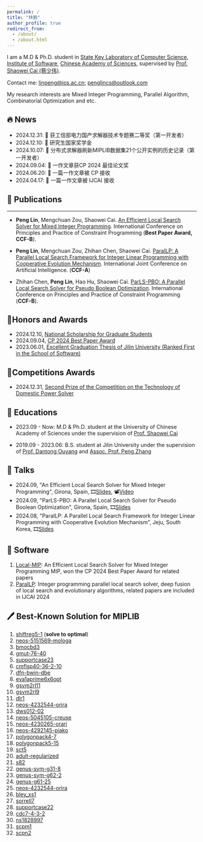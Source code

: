 ```yaml
---
permalink: /
title: "林鹏"
author_profile: true
redirect_from: 
  - /about/
  - /about.html
---
```

I am a M.D & Ph.D. student in [State Key Laboratory of Computer Science](https://lcs.ios.ac.cn/), [Institute of Software](http://www.iscas.ac.cn/), [Chinese Academy of Sciences](https://www.cas.cn/), supervised by [Prof. Shaowei Cai (蔡少伟)](http://lcs.ios.ac.cn/~caisw/).

Contact me: <linpeng@ios.ac.cn>; <penglincs@outlook.com>

My research interests are Mixed Integer Programming, Parallel Algorithm, Combinatorial Optimization and etc.

## 🔥 News
- 2024.12.31: 🎉 获工信部电力国产求解器技术专题赛二等奖（第一开发者）
- 2024.12.10: 🎉 研究生国家奖学金
- 2024.10.07: 🎉 分布式求解器刷新MIPLIB数据集21个公开实例的历史记录（第一开发者）
- 2024.09.04: 🎉 一作文章获CP 2024 最佳论文奖
- 2024.06.20: 🎉 一篇一作文章被 CP 接收
- 2024.04.17: 🎉 一篇一作文章被 IJCAI 接收

## 📝 Publications
---
-   **Peng Lin**, Mengchuan Zou, Shaowei Cai. [An Efficient Local Search Solver for Mixed Integer Programming](https://drops.dagstuhl.de/entities/document/10.4230/LIPIcs.CP.2024.19). 
International Conference on Principles and Practice of Constraint Programming (**Best Paper Award, CCF-B**).

- **Peng Lin**, Mengchuan Zou, Zhihan Chen, Shaowei Cai.
[ParaILP: A Parallel Local Search Framework for Integer Linear Programming with Cooperative Evolution Mechanism](https://www.ijcai.org/proceedings/2024/768).
International Joint Conference on Artificial Intelligence. (**CCF-A**)

- Zhihan Chen, **Peng Lin**, Hao Hu, Shaowei Cai. [ParLS-PBO: A Parallel Local Search Solver for Pseudo Boolean Optimization](https://drops.dagstuhl.de/entities/document/10.4230/LIPIcs.CP.2024.5). 
International Conference on Principles and Practice of Constraint Programming (**CCF-B**).

## 🌟Honors and Awards
- 2024.12.10, [National Scholarship for Graduate Students](https://onestop.ucas.edu.cn/home/infob/aa5feb29-1624-4e59-acc5-0d7e856318b4/2)
- 2024.09.04, [CP 2024 Best Paper Award](images/BP.png)
- 2023.06.01, [Excellent Graduation Thesis of Jilin University (Ranked First in the School of Software)](https://mp.weixin.qq.com/s/sh7FFoBKN4W7m9WFllWXVg)

## 🥇Competitions Awards

- 2024.12.31, [Second Prize of the Competition on the Technology of Domestic Power Solver](http://www.is.cas.cn/xwdt2016/kyjz2016/202501/t20250101_7512775.html)

## 📖 Educations
- 2023.09 - Now: M.D & Ph.D. student at the University of Chinese Academy of Sciences under the supervision of [Prof. Shaowei Cai](http://lcs.ios.ac.cn/~caisw/)

- 2019.09 - 2023.06: B.S. student at Jilin University under the supervision of [Prof. Dantong Ouyang](https://ccst.jlu.edu.cn/info/1367/19046.htm) and [Assoc. Prof. Peng Zhang](https://ccst.jlu.edu.cn/info/1197/17231.htm)

## 💬 Talks

- 2024.09, "An Efficient Local Search Solver for Mixed Integer Programming", Girona, Spain, 🎞️[Slides](https://cp2024.a4cp.org/slides/CP/AnEfficientLocal.pdf), 📽️[Video](https://diobma.udg.edu/handle/10256.1/7765)
- 2024.09, "ParLS-PBO: A Parallel Local Search Solver for Pseudo Boolean Optimization", Girona, Spain, 🎞️[Slides](https://cp2024.a4cp.org/slides/CP/ParLS-PBO.pdf)
- 2024.08, "ParaILP: A Parallel Local Search Framework for Integer Linear Programming with Cooperative Evolution Mechanism", Jeju, South Korea, 🎞️[Slides](files/ijcai-slides.pdf)

## 💾 Software
1. [Local-MIP](https://github.com/shaowei-cai-group/Local-MIP): An Efficient Local Search Solver for Mixed Integer Programming MIP, won the CP 2024 Best Paper Award for related papers
2. [ParaILP](https://github.com/shaowei-cai-group/ParaILP): Integer programming parallel local search solver, deep fusion of local search and evolutionary algorithms, related papers are included in IJCAI 2024


##  🖊️ Best-Known Solution for MIPLIB
1. [shiftreg5-1](https://miplib.zib.de/instance_details_shiftreg5-1.html) (**solve to optimal**)
2. [neos-5151569-mologa](https://miplib.zib.de/instance_details_neos-5151569-mologa.html)
3. [bmocbd3](https://miplib.zib.de/instance_details_bmocbd3.html)
4. [gmut-76-40](https://miplib.zib.de/instance_details_gmut-76-40.html)
5. [supportcase23](https://miplib.zib.de/instance_details_supportcase23.html)
6. [cmflsp40-36-2-10](https://miplib.zib.de/instance_details_cmflsp40-36-2-10.html)
7. [dfn-bwin-dbe](https://miplib.zib.de/instance_details_dfn-bwin-DBE.html)
8. [eva1aprime6x6opt](https://miplib.zib.de/instance_details_eva1aprime6x6opt.html)
9. [gsvm2rl11](https://miplib.zib.de/instance_details_gsvm2rl11.html)
10. [gsvm2rl9](https://miplib.zib.de/instance_details_gsvm2rl9.html)
11. [dlr1](https://miplib.zib.de/instance_details_dlr1.html)
12. [neos-4232544-orira](https://miplib.zib.de/instance_details_neos-4232544-orira.html)
13. [dws012-02](https://miplib.zib.de/instance_details_dws012-02.html)
14. [neos-5045105-creuse](https://miplib.zib.de/instance_details_neos-5045105-creuse.html)
15. [neos-4230265-orari](https://miplib.zib.de/instance_details_neos-4230265-orari.html)
16. [neos-4292145-piako](https://miplib.zib.de/instance_details_neos-4292145-piako.html)
17. [polygonpack4-7](https://miplib.zib.de/instance_details_polygonpack4-7.html)
18. [polygonpack5-15](https://miplib.zib.de/instance_details_polygonpack5-15.html)
19. [sct5](https://miplib.zib.de/instance_details_sct5.html)
20. [adult-regularized](https://miplib.zib.de/instance_details_adult-regularized.html)
21. [s82](https://miplib.zib.de/instance_details_s82.html)
22. [genus-sym-g31-8](https://miplib.zib.de/instance_details_genus-sym-g31-8.html)
23. [genus-sym-g62-2](https://miplib.zib.de/instance_details_genus-sym-g62-2.html)
24. [genus-g61-25](https://miplib.zib.de/instance_details_genus-g61-25.html)
25. [neos-4232544-orira](https://miplib.zib.de/instance_details_neos-4232544-orira.html)
26. [bley_xs1](https://miplib.zib.de/instance_details_bley_xs1.html)
27. [sorrell7](https://miplib.zib.de/instance_details_sorrell7.html)
28. [supportcase22](https://miplib.zib.de/instance_details_supportcase22.html)
29. [cdc7-4-3-2](https://miplib.zib.de/instance_details_cdc7-4-3-2.html)
30. [ns1828997](https://miplib.zib.de/instance_details_ns1828997.html)
31. [scpm1](https://miplib.zib.de/instance_details_scpm1.html)
32. [scpn2](https://miplib.zib.de/instance_details_scpn2.html)